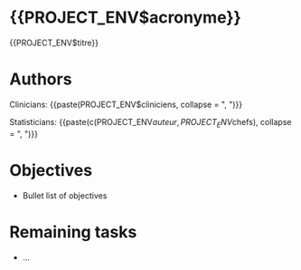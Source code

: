 # {{PROJECT_ENV$acronyme}}

{{PROJECT_ENV$titre}}


# Authors

Clinicians: {{paste(PROJECT_ENV$cliniciens, collapse = ", ")}}

Statisticians: {{paste(c(PROJECT_ENV$auteur, PROJECT_ENV$chefs), collapse = ", ")}}


# Objectives

- Bullet list of objectives


# Remaining tasks

- ...

